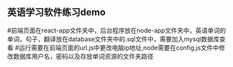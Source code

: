 ## 英语学习软件练习demo
#前端页面在react-app文件夹中，后台程序放在node-app文件夹中，英语单词的单词，句子，翻译放在database文件夹中的.sql文件中，需要加入mysql数据库查看
#运行需要在前端页面的url.js中更改电脑ip地址,node需要在config.js文件中修改数据库用户名，密码以及存放单词资源的文件夹路径

